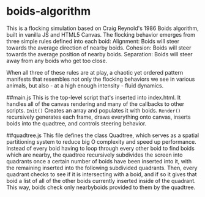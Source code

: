 # boids-algorithm
This is a flocking simulation based on Craig Reynold's 1986 Boids algorithm, built in vanilla JS and HTML5 Canvas.
The flocking behavior emerges from three simple rules defined into each boid:
Alignment: Boids will steer towards the average direction of nearby boids.
Cohesion: Boids will steer towards the average position of nearby boids.
Separation: Boids will steer away from any boids who get too close. 

When all three of these rules are at play, a chaotic yet ordered pattern manifests that resembles not only the flocking behaviors we see in various animals, but also - at a high enough intensity - fluid dynamics.

##main.js
This is the top-level script that's inserted into index.html. It handles all of the canvas rendering and many of the callbacks to other scripts. 
`Init()` Creates an array and populates it with boids.
`Render()` recursively generates each frame, draws everything onto canvas, inserts boids into the quadtree, and controls steering behavior.

##quadtree.js
This file defines the class Quadtree, which serves as a spatial partitioning system to reduce big O complexity and speed up performance. Instead of every boid having to loop through every other boid to find boids which are nearby, the quadtree recursively subdivides the screen into quadrants once a certain number of boids have been inserted into it, with the remaining inserted into the following subdivided quadrants.
Then, every quadrant checks to see if it is intersecting with a boid, and if so it gives that boid a list of all of the other boids currently inserted inside of the quadrant. This way, boids check only nearbyboids provided to them by the quadtree.
